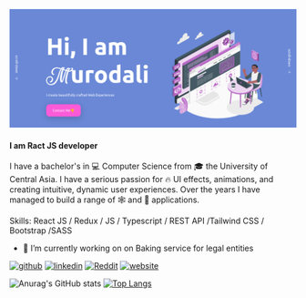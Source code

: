 ![I am Ract JS developer](https://github.com/Murodali/photo/blob/main/Screenshot%20from%202021-11-13%2011-33-19.png?raw=true)
#### I am Ract JS developer


I have a bachelor's in 💻 Computer Science from 🎓 the University of Central Asia. I have a serious passion for 🔥 UI effects, animations, and creating intuitive, dynamic user experiences. Over the years I have managed to build a range of 🕸️ and 📱 applications.

Skills: React JS / Redux / JS / Typescript / REST API /Tailwind CSS / Bootstrap /SASS

- 🔭 I’m currently working on on Baking service for legal entities 


[<img src='https://cdn.jsdelivr.net/npm/simple-icons@3.0.1/icons/github.svg' alt='github' height='40'>](https://github.com/Murodali)  [<img src='https://cdn.jsdelivr.net/npm/simple-icons@3.0.1/icons/linkedin.svg' alt='linkedin' height='40'>](https://www.linkedin.com/in/https://www.linkedin.com/in/murodali-sharipov//)  [<img src='https://cdn.jsdelivr.net/npm/simple-icons@3.0.1/icons/reddit.svg' alt='Reddit' height='40'>](https://www.reddit.com/user/murod19)  [<img src='https://cdn.jsdelivr.net/npm/simple-icons@3.0.1/icons/icloud.svg' alt='website' height='40'>](https://practical-newton-2d679d.netlify.app/)  

![Anurag's GitHub stats](https://github-readme-stats.vercel.app/api?username=Murodali&theme=dark&show_icons=true) [![Top Langs](https://github-readme-stats.vercel.app/api/top-langs/?username=Murodali&layout=compact)](https://github.com/anuraghazra/github-readme-stats)


